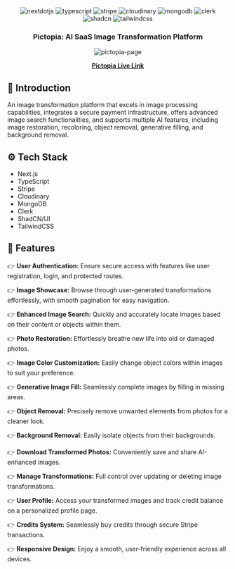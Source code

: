 <div align="center">
  
  <div>
    <img src="https://img.shields.io/badge/-Next_JS-black?style=for-the-badge&logoColor=white&logo=nextdotjs&color=000000" alt="nextdotjs" />
    <img src="https://img.shields.io/badge/-TypeScript-black?style=for-the-badge&logoColor=white&logo=typescript&color=3178C6" alt="typescript" />
    <img src="https://img.shields.io/badge/-Stripe-black?style=for-the-badge&logoColor=white&logo=stripe&color=5E46BF" alt="stripe" />
    <img src="https://img.shields.io/badge/-Cloudinary-black?style=for-the-badge&logoColor=white&logo=cloudinary&color=3448C5" alt="cloudinary" />
    <img src="https://img.shields.io/badge/-MongoDB-black?style=for-the-badge&logoColor=white&logo=mongodb&color=47A248" alt="mongodb" />
    <img src="https://img.shields.io/badge/-Clerk-black?style=for-the-badge&logoColor=white&logo=clerk&color=6C47FF" alt="clerk" />
    <img src="https://img.shields.io/badge/-ShadCN_UI-black?style=for-the-badge&logoColor=white&logo=shadcn/ui&color=000000" alt="shadcn" />
    <img src="https://img.shields.io/badge/-Tailwind_CSS-black?style=for-the-badge&logoColor=white&logo=tailwindcss&color=06B6D4" alt="tailwindcss" />
  </div>

  <h3 align="center">Pictopia: AI SaaS Image Transformation Platform</h3>

  ![pictopia-page](https://github.com/user-attachments/assets/35dd8228-7196-4541-8c53-23151bf1b1be)


   <div align="center">
     <a href="https://pictopia-ai.vercel.app" target="_blank"><b>Pictopia Live Link</b></a>
    </div>
</div>

## <a name="introduction">🤖 Introduction</a>

An image transformation platform that excels in image processing capabilities, integrates a secure payment infrastructure, offers advanced image search functionalities, and supports multiple AI features, including image restoration, recoloring, object removal, generative filling, and background removal.

## <a name="tech-stack">⚙️ Tech Stack</a>

- Next.js
- TypeScript
- Stripe
- Cloudinary
- MongoDB
- Clerk
- ShadCN/UI
- TailwindCSS

## <a name="features">🔋 Features</a>

👉 **User Authentication:** Ensure secure access with features like user registration, login, and protected routes.

👉 **Image Showcase:** Browse through user-generated transformations effortlessly, with smooth pagination for easy navigation.

👉 **Enhanced Image Search:** Quickly and accurately locate images based on their content or objects within them.

👉 **Photo Restoration:** Effortlessly breathe new life into old or damaged photos.

👉 **Image Color Customization:** Easily change object colors within images to suit your preference.

👉 **Generative Image Fill:** Seamlessly complete images by filling in missing areas.

👉 **Object Removal:** Precisely remove unwanted elements from photos for a cleaner look.

👉 **Background Removal:** Easily isolate objects from their backgrounds.

👉 **Download Transformed Photos:** Conveniently save and share AI-enhanced images.

👉 **Manage Transformations:** Full control over updating or deleting image transformations.

👉 **User Profile:** Access your transformed images and track credit balance on a personalized profile page.

👉 **Credits System:** Seamlessly buy credits through secure Stripe transactions.

👉 **Responsive Design:** Enjoy a smooth, user-friendly experience across all devices.
